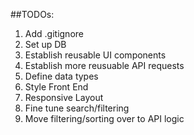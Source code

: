 ##TODOs:

1. Add .gitignore
2. Set up DB
3. Establish reusable UI components
4. Establish more reusuable API requests
5. Define data types
6. Style Front End
7. Responsive Layout
8. Fine tune search/filtering
9. Move filtering/sorting over to API logic
